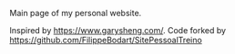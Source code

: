 Main page of my personal website.

Inspired by https://www.garysheng.com/. Code forked by https://github.com/FilippeBodart/SitePessoalTreino

